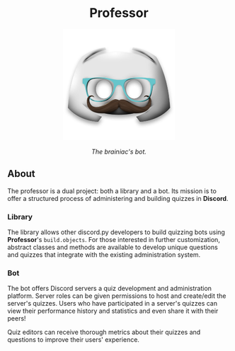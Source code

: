 
<div align="center">
	<h1>Professor</h1>
	<img src="./dev/the-professor.png" alt="The Professor" width="50%" height="auto">

*The brainiac's bot.*
</div>

## About
The professor is a dual project: both a library and a bot. Its
mission is to offer a structured process of administering and
building quizzes in **Discord**.

### Library
The library allows other discord.py developers to build quizzing
bots using **Professor**'s `build.objects`. For those interested
in further customization, abstract classes and methods are
available to develop unique questions and quizzes that integrate
with the existing administration system.

### Bot
The bot offers Discord servers a quiz development and
administration platform. Server roles can be given permissions
to host and create/edit the server's quizzes. Users who have
participated in a server's quizzes can view their performance
history and statistics and even share it with their peers!

Quiz editors can receive thorough metrics about their quizzes
and questions to improve their users' experience.
